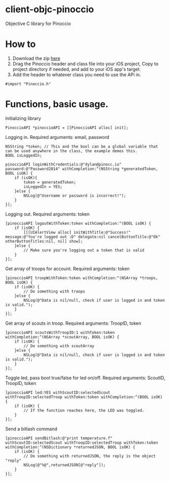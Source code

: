 client-objc-pinoccio
====================

Objective C library for Pinoccio

How to
======
1. Download the zip [here](https://github.com/Pinoccio/library-objc-pinoccio/releases)
2. Drag the Pinoccio header and class file into your iOS project, Copy to project directory if needed, and add to your iOS app's target.
3. Add the header to whatever class you need to use the APi in.
```objc
#import "Pinoccio.h"
```

Functions, basic usage.
=========

Initializing library
```objc
PinoccioAPI *pinoccioAPI = [[PinoccioAPI alloc] init];
```

Logging in. Required arguments: email, password
```objc
NSString *token; // This and the bool can be a global variable that can be used anywhere in the class, the example demos this.
BOOL isLoggedIn;

pinoccioAPI loginWithCredentials:@"dylan@pinocc.io" password:@"Password2014" withCompletion:^(NSString *generatedToken, BOOL isOK) {
    if (isOK){
        token = generatedToken;
        isLoggedIn = YES;
    }else {
        NSLog(@"Username or password is incorrect!");
    }
}];
```

Logging out. Required arguments: token
```objc
[pinoccioAPI logoutWithToken:token withCompletion:^(BOOL isOK) {
    if (isOK) {
        [[[UIAlertView alloc] initWithTitle:@"Success!" message:@"You're logged out :D" delegate:nil cancelButtonTitle:@"Ok" otherButtonTitles:nil, nil] show];
    }else {
        // Make sure you're logging out a token that is valid
    }
}];
```

Get array of troops for account.  Required arguments: token
```objc
[pinoccioAPI troopWithToken:token withCompletion:^(NSArray *troops, BOOL isOK) {
    if (isOK) {
        // Do something with troops
    }else {
        NSLog(@"Data is nil/null, check if user is logged in and token is valid.");
    }
}];
```

Get array of scouts in troop. Required arguments: TroopID, token
```objc
[pinoccioAPI scoutsWithTroopID:1 withToken:token withCompletion:^(NSArray *scoutArray, BOOL isOK) {
    if (isOK) {
        // Do something with scoutArray
    }else {
        NSLog(@"Data is nil/null, check if user is logged in and token is valid.");
    }
}];
```

Toggle led, pass bool true/false for led on/off. Required arguments: ScoutID, TroopID, token
```objc
[pinoccioAPI led:YES withScoutID:selectedScout withTroopID:selectedTroop withToken:token withCompletion:^(BOOL isOK) {
    if (isOK) {
        // If the function reaches here, the LED was toggled.
    }
}];
```

Send a bitlash command
```objc
[pinoccioAPI sendBitlash:@"print temperature.f" withScoutID:selectedScout withTroopID:selectedTroop withToken:token withCompletion:^(NSDictionary *returnedJSON, BOOL isOK) {
    if (isOK) {
        // Do something with returnedJSON, the reply is the object "reply"
        NSLog(@"%@",returnedJSON[@"reply"]);
    }
}];
```
